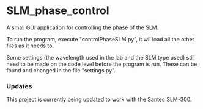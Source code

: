 # SLM_phase_control
A small GUI application for controlling the phase of the SLM.

To run the program, execute "controlPhaseSLM.py", it wil load all the other files as it needs to.

Some settings (the wavelength used in the lab and the SLM type used) still need to be made on the code level before the program is run.
These can be found and changed in the file "settings.py".



### Updates

This project is currently being updated to work with the Santec SLM-300.
